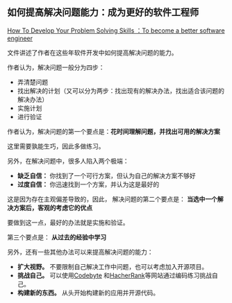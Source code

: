 
## 如何提高解决问题能力：成为更好的软件工程师

[How To Develop Your Problem Solving Skills 
：To become a better software engineer](https://levelup.gitconnected.com/how-to-develop-your-problem-solving-skills-7b06fa230e5a)

文件讲述了作者在这些年软件开发中如何提高解决问题的能力。

作者认为，解决问题一般分为四步：
 * 弄清楚问题
 * 找出解决的计划（又可以分为两步：找出现有的解决办法，找出适合该问题的解决办法）
 * 实施计划
 * 进行验证
 
 
作者认为，解决问题的第一个要点是：**花时间理解问题，并找出可用的解决方案** 

这里需要孰能生巧，因此多做练习。

另外，在解决问题中，很多人陷入两个极端：
* **缺乏自信：**  你找到了一个可行方案，但认为自己的解决方案不够好
* **过度自信：**  你迅速找到一个方案，并认为这是最好的

这是因为存在主观偏差导致的，因此， 解决问题的第二个要点是： **当选中一个解决方案后，客观的考虑它的优点** 

要做到这一点，最好的办法就是实施和验证。

第三个要点是： **从过去的经验中学习** 

另外，还有一些其他办法可以来提高解决问题的能力：
* **扩大视野。** 不要限制自己解决工作中问题，也可以考虑加入开源项目。
* **挑战自己。** 可以使用[Codebyte](https://coderbyte.com/) 和[HacherRank](https://www.hackerrank.com/)等网站通过编码练习挑战自己。
* **构建新的东西。** 从头开始构建新的应用并开源代码。